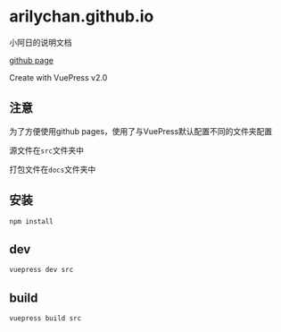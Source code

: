 # arilychan.github.io

小阿日的说明文档

[github page](https://arilychan.github.io)

Create with VuePress v2.0

## 注意

为了方便使用github pages，使用了与VuePress默认配置不同的文件夹配置

源文件在`src`文件夹中

打包文件在`docs`文件夹中

## 安装

```bash
npm install
```

## dev

```bash
vuepress dev src
```

## build

```bash
vuepress build src
```

